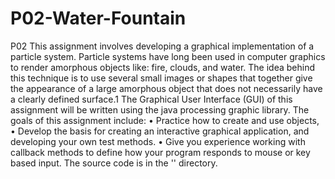 # P02-Water-Fountain
P02
This assignment involves developing a graphical implementation of a particle system. Particle
systems have long been used in computer graphics to render amorphous objects like: fire,
clouds, and water. The idea behind this technique is to use several small images or shapes
that together give the appearance of a large amorphous object that does not necessarily have a
clearly defined surface.1 The Graphical User Interface (GUI) of this assignment will be written
using the java processing graphic library.
The goals of this assignment include:
• Practice how to create and use objects,
• Develop the basis for creating an interactive graphical application, and developing your
own test methods.
• Give you experience working with callback methods to define how your program responds
to mouse or key based input.
The source code is in the '' directory.
